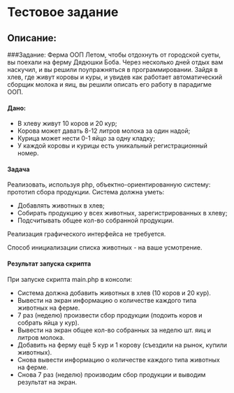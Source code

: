 # Тестовое задание


## Описание:

###Задание: Ферма ООП
Летом, чтобы отдохнуть от городской суеты, вы поехали на ферму Дядюшки Боба. Через несколько дней отдых вам наскучил, и вы решили поупражняться в программировании. Зайдя в хлев, где живут коровы и куры, и увидев как работает автоматический сборщик молока и яиц, вы решили описать его работу в парадигме ООП.

#### Дано:

- В хлеву живут 10 коров и 20 кур;
- Корова может давать 8-12 литров молока за один надой;
- Курица может нести 0-1 яйцо за одну кладку;
- У каждой коровы и курицы есть уникальный регистрационный номер.

#### Задача
Реализовать, используя php, объектно-ориентированную систему: прототип сбора продукции.
Система должна уметь:
- Добавлять животных в хлев;
- Собирать продукцию у всех животных, зарегистрированных в хлеву;
- Подсчитывать общее кол-во собранной продукции.

Реализация графического интерфейса не требуется.

Способ инициализации списка животных - на ваше усмотрение.

#### Результат запуска скрипта

При запуске скрипта main.php в консоли:
- Система должна добавить животных в хлев (10 коров и 20 кур).
- Вывести на экран информацию о количестве каждого типа животных на ферме.
- 7 раз (неделю) произвести сбор продукции (подоить коров и собрать яйца у кур).
- Вывести на экран общее кол-во собранных за неделю шт. яиц и литров молока.
- Добавить на ферму ещё 5 кур и 1 корову (съездили на рынок, купили животных).
- Снова вывести информацию о количестве каждого типа животных на ферме.
- Снова 7 раз (неделю) производим сбор продукции и выводим результат на экран.
